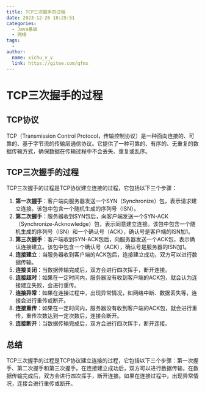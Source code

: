 ```yaml
---
title: TCP三次握手的过程
date: 2023-12-26 18:25:51
categories:
  - Java基础
  - 网络
tags:
  - 
author: 
  name: xichu_v_v
  link: https://gitee.com/qfmx
---
```


# TCP三次握手的过程
## TCP协议
TCP（Transmission Control Protocol，传输控制协议）是一种面向连接的、可靠的、基于字节流的传输层通信协议。它提供了一种可靠的、有序的、无重复的数据传输方式，确保数据在传输过程中不会丢失、重复或乱序。
## TCP三次握手的过程
TCP三次握手的过程是TCP协议建立连接的过程，它包括以下三个步骤：
1. **第一次握手**：客户端向服务器发送一个SYN（Synchronize）包，表示请求建立连接。该包中包含一个随机生成的序列号（ISN）。
2. **第二次握手**：服务器收到SYN包后，向客户端发送一个SYN-ACK（Synchronize-Acknowledge）包，表示同意建立连接。该包中包含一个随机生成的序列号（ISN）和一个确认号（ACK），确认号是客户端的ISN加1。
3. **第三次握手**：客户端收到SYN-ACK包后，向服务器发送一个ACK包，表示确认连接建立。该包中包含一个确认号（ACK），确认号是服务器的ISN加1。
4. **连接建立**：当服务器收到客户端的ACK包后，连接建立成功，双方可以进行数据传输。
5. **连接关闭**：当数据传输完成后，双方会进行四次挥手，断开连接。
6. **连接超时**：如果在一定时间内，服务器没有收到客户端的ACK包，就会认为连接建立失败，会进行重传。
7. **连接异常**：如果在连接过程中，出现异常情况，如网络中断、数据丢失等，连接会进行重传或断开。
8. **连接重传**：如果在一定时间内，服务器没有收到客户端的ACK包，就会进行重传，重传次数达到一定次数后，连接会断开。
9. **连接断开**：当数据传输完成后，双方会进行四次挥手，断开连接。

## 总结
TCP三次握手的过程是TCP协议建立连接的过程，它包括以下三个步骤：第一次握手、第二次握手和第三次握手。在连接建立成功后，双方可以进行数据传输，在数据传输完成后，双方会进行四次挥手，断开连接。如果在连接过程中，出现异常情况，连接会进行重传或断开。
